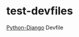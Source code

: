 # test-devfiles

[Python-Django](https://registry.devfile.io/viewer/devfiles/community/python-django) Devfile